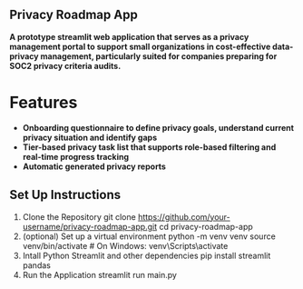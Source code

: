 ## Privacy Roadmap App

**A prototype streamlit web application that serves as a privacy management portal to support small organizations in cost-effective data-privacy management, particularly suited for companies preparing for SOC2 privacy criteria audits.**

# Features
- **Onboarding questionnaire to define privacy goals, understand current privacy situation and identify gaps**
- **Tier-based privacy task list that supports role-based filtering and real-time progress tracking**
- **Automatic generated privacy reports**                  

## Set Up Instructions
1. Clone the Repository 
git clone https://github.com/your-username/privacy-roadmap-app.git
cd privacy-roadmap-app
2. (optional) Set up a virtual environment
python -m venv venv
source venv/bin/activate  # On Windows: venv\Scripts\activate
3. Intall Python Streamlit and other dependencies
pip install streamlit pandas
4. Run the Application
streamlit run main.py


